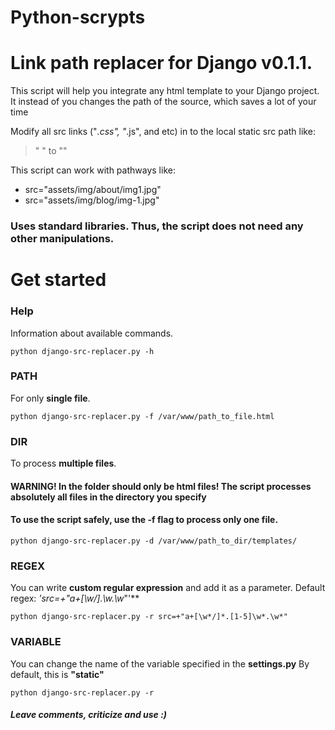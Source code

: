 # Python-scrypts


# Link path replacer for Django v0.1.1. 

This script will help you integrate any html template to your Django project. 
It instead of you changes the path of the source, which saves a lot of your time

Modify all src links ("*.css", "*.js", and etc) in to the local static src path like:
> "<img class ="img-fluid" src="assets/img/about/img1.jpg" alt=""> " 
to 
> "<img class ="img-fluid" src="{% static 'assets/img/about/img1.jpg' }%" alt="">"

This script can work with pathways like: 
* src="assets/img/about/img1.jpg"
* src="assets/img/blog/img-1.jpg"

### Uses standard libraries. Thus, the script does not need any other manipulations.


# Get started


### Help
Information about available commands.
```
python django-src-replacer.py -h
```
### PATH
For only **single file**.
```
python django-src-replacer.py -f /var/www/path_to_file.html
```

### DIR
To process **multiple files**.
#### WARNING! In the folder should only be html files! The script processes absolutely all files in the directory you specify
#### To use the script safely, use the -f flag to process only one file.
```
python django-src-replacer.py -d /var/www/path_to_dir/templates/
```

### REGEX
You can write **custom regular expression** and add it as a parameter.
Default regex: **'src=+"a+[\w*/]*.\w*.\w*"'**
```
python django-src-replacer.py -r src=+"a+[\w*/]*.[1-5]\w*.\w*"
```

### VARIABLE
You can change the name of the variable specified in the **settings.py**
By default, this is **"static"**
```
python django-src-replacer.py -r 
```

##### Leave comments, criticize and use :)
